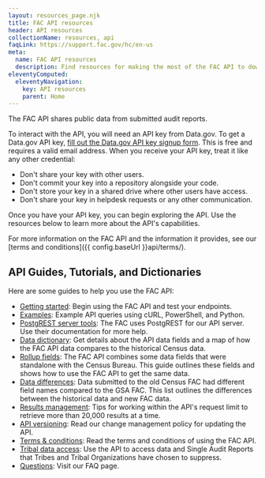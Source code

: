 ```yaml
---
layout: resources_page.njk
title: FAC API resources
header: API resources
collectionName: resources, api
faqLink: https://support.fac.gov/hc/en-us
meta:
  name: FAC API resources
  description: Find resources for making the most of the FAC API to download single audit data.
eleventyComputed:
  eleventyNavigation:
    key: API resources
    parent: Home
---
```


The FAC API shares public data from submitted audit reports.

To interact with the API, you will need an API key from Data.gov. To get a Data.gov API key, [fill out the Data.gov API key signup form](https://api.data.gov/signup/). This is free and requires a valid email address. When you receive your API key, treat it like any other credential:

- Don't share your key with other users.
- Don't commit your key into a repository alongside your code.
- Don't store your key in a shared drive where other users have access.
- Don't share your key in helpdesk requests or any other communication.

Once you have your API key, you can begin exploring the API. Use the resources below to learn more about the API's capabilities.

For more information on the FAC API and the information it provides, see our [terms and conditions]({{ config.baseUrl }}api/terms/).

## API Guides, Tutorials, and Dictionaries
Here are some guides to help you use the FAC API:

- [Getting started](https://www.fac.gov/api/getting-started/): Begin using the FAC API and test your endpoints.
- [Examples](https://www.fac.gov/api/examples/): Example API queries using cURL, PowerShell, and Python.
- [PostgREST server tools](https://postgrest.org/en/v12/): The FAC uses PostgREST for our API server. Use their documentation for more help.
- [Data dictionary](https://www.fac.gov/api/dictionary/): Get details about the API data fields and a map of how the FAC API data compares to the historical Census data.
- [Rollup fields](https://www.fac.gov/api/rollup/): The FAC API combines some data fields that were standalone with the Census Bureau. This guide outlines these fields and shows how to use the FAC API to get the same data.
- [Data differences](https://www.fac.gov/api/differences/): Data submitted to the old Census FAC had different field names compared to the GSA FAC. This list outlines the differences between the historical data and new FAC data.
- [Results management](https://www.fac.gov/api/results-management/): Tips for working within the API's request limit to retrieve more than 20,000 results at a time.
- [API versioning](https://www.fac.gov/api/versioning/): Read our change management policy for updating the API.
- [Terms & conditions](https://www.fac.gov/api/terms/): Read the terms and conditions of using the FAC API.
- [Tribal data access](https://www.fac.gov/api/tribal/): Use the API to access data and Single Audit Reports that Tribes and Tribal Organizations have chosen to suppress.
- [Questions](https://support.fac.gov/hc/en-us): Visit our FAQ page.
